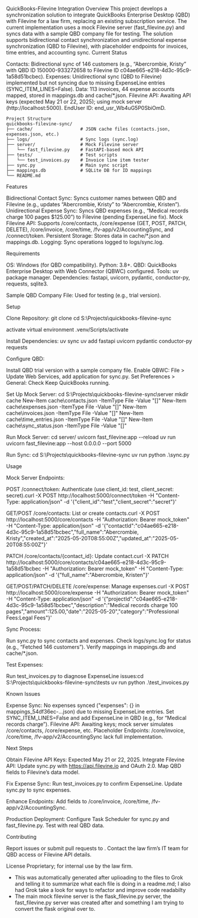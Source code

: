 QuickBooks-Filevine Integration
Overview
This project develops a synchronization solution to integrate QuickBooks Enterprise Desktop (QBD) with Filevine for a law firm, replacing an existing subscription service. The current implementation uses a mock Filevine server (fast_filevine.py) and syncs data with a sample QBD company file for testing. The solution supports bidirectional contact synchronization and unidirectional expense synchronization (QBD to Filevine), with placeholder endpoints for invoices, time entries, and accounting sync.
Current Status

Contacts: Bidirectional sync of 146 customers (e.g., “Abercrombie, Kristy” with QBD ID 150000-933272658 to Filevine ID c04ae665-e218-4d3c-95c9-1a58d51bcbec).
Expenses: Unidirectional sync (QBD to Filevine) implemented but not syncing due to missing ExpenseLine entries (SYNC_ITEM_LINES=False).
Data: 113 invoices, 44 expense accounts mapped, stored in mappings.db and cache/*.json.
Filevine API: Awaiting API keys (expected May 21 or 22, 2025); using mock server (http://localhost:5000).
EndUser ID: end_usr_Wb4uG5P0SbiOmD.

```
Project Structure
quickbooks-filevine-sync/
├── cache/                  # JSON cache files (contacts.json, expenses.json, etc.)
├── logs/                   # Sync logs (sync.log)
├── server/                 # Mock Filevine server
│   └── fast_filevine.py    # FastAPI-based mock API
├── tests/                  # Test scripts
│   └── test_invoices.py    # Invoice line item tester
├── sync.py                 # Main sync script
├── mappings.db             # SQLite DB for ID mappings
└── README.md               
```
Features

Bidirectional Contact Sync: Syncs customer names between QBD and Filevine (e.g., updates “Abercrombie, Kristy” to “Abercrombie, Kristen”).
Unidirectional Expense Sync: Syncs QBD expenses (e.g., “Medical records charge 100 pages $125.00”) to Filevine (pending ExpenseLine fix).
Mock Filevine API: Supports /core/contacts, /core/expense (GET, POST, PATCH, DELETE), /core/invoice, /core/time, /fv-app/v2/AccountingSync, and /connect/token.
Persistent Storage: Stores data in cache/*.json and mappings.db.
Logging: Sync operations logged to logs/sync.log.

Requirements

OS: Windows (for QBD compatibility).
Python: 3.8+.
QBD: QuickBooks Enterprise Desktop with Web Connector (QBWC) configured.
Tools:
uv package manager.
Dependencies: fastapi, uvicorn, pydantic, conductor-py, requests, sqlite3.


Sample QBD Company File: Used for testing (e.g., trial version).

Setup

Clone Repository:
git clone <repository-url>
cd S:\Projects\quickbooks-filevine-sync

activate virtual environment
.venv/Scripts/activate


Install Dependencies:
uv sync
uv add fastapi uvicorn pydantic conductor-py requests


Configure QBD:

Install QBD trial version with a sample company file.
Enable QBWC: File > Update Web Services, add application for sync.py.
Set Preferences > General: Check Keep QuickBooks running.


Set Up Mock Server:
cd S:\Projects\quickbooks-filevine-sync\server
mkdir cache
New-Item cache\contacts.json -ItemType File -Value "[]"
New-Item cache\expenses.json -ItemType File -Value "[]"
New-Item cache\invoices.json -ItemType File -Value "[]"
New-Item cache\time_entries.json -ItemType File -Value "[]"
New-Item cache\sync_status.json -ItemType File -Value "[]"


Run Mock Server:
cd server/
uvicorn fast_filevine:app --reload
uv run uvicorn fast_filevine:app --host 0.0.0.0 --port 5000


Run Sync:
cd S:\Projects\quickbooks-filevine-sync
uv run python .\sync.py



Usage

Mock Server Endpoints:

POST /connect/token: Authenticate (use client_id: test, client_secret: secret).curl -X POST http://localhost:5000/connect/token -H "Content-Type: application/json" -d '{"client_id":"test","client_secret":"secret"}'


GET/POST /core/contacts: List or create contacts.curl -X POST http://localhost:5000/core/contacts -H "Authorization: Bearer mock_token" -H "Content-Type: application/json" -d '{"contactId":"c04ae665-e218-4d3c-95c9-1a58d51bcbec","full_name":"Abercrombie, Kristy","created_at":"2025-05-20T08:55:00Z","updated_at":"2025-05-20T08:55:00Z"}'


PATCH /core/contacts/{contact_id}: Update contact.curl -X PATCH http://localhost:5000/core/contacts/c04ae665-e218-4d3c-95c9-1a58d51bcbec -H "Authorization: Bearer mock_token" -H "Content-Type: application/json" -d '{"full_name":"Abercrombie, Kristen"}'


GET/POST/PATCH/DELETE /core/expense: Manage expenses.curl -X POST http://localhost:5000/core/expense -H "Authorization: Bearer mock_token" -H "Content-Type: application/json" -d '{"projectId":"c04ae665-e218-4d3c-95c9-1a58d51bcbec","description":"Medical records charge 100 pages","amount":125.00,"date":"2025-05-20","category":"Professional Fees:Legal Fees"}'




Sync Process:

Run sync.py to sync contacts and expenses.
Check logs/sync.log for status (e.g., “Fetched 146 customers”).
Verify mappings in mappings.db and cache/*.json.


Test Expenses:

Run test_invoices.py to diagnose ExpenseLine issues:cd S:\Projects\quickbooks-filevine-sync\tests
uv run python .\test_invoices.py


Known Issues

Expense Sync: No expenses synced ("expenses": {} in mappings_54df36ec-...json) due to missing ExpenseLine entries. Set SYNC_ITEM_LINES=False and add ExpenseLine in QBD (e.g., for “Medical records charge”).
Filevine API: Awaiting keys; mock server simulates /core/contacts, /core/expense, etc.
Placeholder Endpoints: /core/invoice, /core/time, /fv-app/v2/AccountingSync lack full implementation.

Next Steps

Obtain Filevine API Keys: Expected May 21 or 22, 2025.
Integrate Filevine API:
Update sync.py with https://api.filevine.io and OAuth 2.0.
Map QBD fields to Filevine’s data model.


Fix Expense Sync:
Run test_invoices.py to confirm ExpenseLine.
Update sync.py to sync expenses.


Enhance Endpoints:
Add fields to /core/invoice, /core/time, /fv-app/v2/AccountingSync.


Production Deployment:
Configure Task Scheduler for sync.py and fast_filevine.py.
Test with real QBD data.



Contributing

Report issues or submit pull requests to <repository-url>.
Contact the law firm’s IT team for QBD access or Filevine API details.

License
Proprietary; for internal use by the law firm.


* This was automatically generated after uplioading to the files to Grok and telling it to summarize what each file is doing in a readme.md; I also had Grok take a look for ways to refactor and improve code readabilty 
* The main mock filevine server is the flask_filevine.py server, the fast_filevine.py server was created after and something I am trying to convert the flask original over to. 
